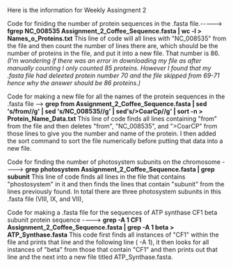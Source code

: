 Here is the information for Weekly Assingment 2

Code for finiding the number of protein sequences in the .fasta file.-----> **fgrep NC_008535 Assignment_2_Coffee_Sequence.fasta | wc -l > Names_o_Proteins.txt**
This line of code will all lines with "NC_008535" from the file and then count the number of lines there are, which should be the number of proteins in the file, and put it into a new file. That number is 86. *(I'm wondering if there was an error in downloading my file as after manually counting I only counted 85 proteins. However I found that my .fasta file had deleeted protein number 70 and the file skipped from 69-71 hence why the answer should be 86 proteins.)*

Code for making a new file for all the names of the protein sequences in the .fasta file --> **grep from Assignment_2_Coffee_Sequence.fasta | sed 's/from//g' | sed 's/NC_008535//g' | sed's/>CoarCp//g' | sort -n > Protein_Name_Data.txt**
This line of code finds all lines containing "from" from the file and then deletes "from", "NC_008535", and ">CoarCP" from those lines to give you the number and name of the protein. I then added the sort command to sort the file numerically before putting that data into a new file. 

Code for finding the number of photosystem subunits on the chromosome ----> **grep photosystem Assignment_2_Coffee_Sequence.fasta | grep subunit**
This line of code finds all lines in the file that contains "phostosystem" in it and then finds the lines that contain "subunit" from the lines previously found. In total there are three photosystem subunits in this .fasta file (VIII, IX, and VII),

Code for making a .fasta file for the sequences of ATP synthase CF1 beta subunit protein sequence ----> **grep -A 1 CF1 Assignment_2_Coffee_Sequence.fasta | grep -A 1 beta > ATP_Synthase.fasta**
This code first finds all instances of "CF1" within the file and prints that line and the following line ( -A 1), it then looks for all instances of "beta" from those that contain "CF1" and then prints out that line and the next into a new file titled ATP_Synthase.fasta. 
